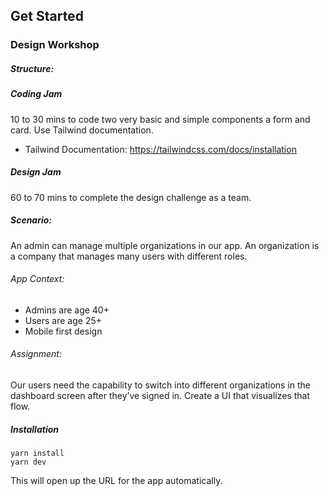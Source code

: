 ## Get Started

### Design Workshop 

##### Structure:

##### Coding Jam

10 to 30 mins to code two very basic and simple components a form and card. Use Tailwind documentation.

 - Tailwind Documentation: https://tailwindcss.com/docs/installation

##### Design Jam

60 to 70 mins to complete the design challenge as a team.

##### Scenario: 

An admin can manage multiple organizations in our app. An organization is a company that manages many users with different roles. 

###### App Context:

- Admins are age 40+
- Users are age 25+
- Mobile first design

###### Assignment: 

Our users need the capability to switch into different organizations in the dashboard screen after they’ve signed in. Create a UI that visualizes that flow. 


##### Installation

````
yarn install
yarn dev
````

This will open up the URL for the app automatically.
